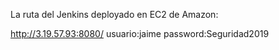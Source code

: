La ruta del Jenkins deployado en EC2 de Amazon:

http://3.19.57.93:8080/
usuario:jaime
password:Seguridad2019
